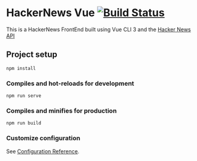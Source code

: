 # HackerNews Vue [![Build Status](https://travis-ci.org/loama/HackerNews-Vue.svg?branch=master)](https://travis-ci.org/loama/HackerNews-Vue)

This is a HackerNews FrontEnd built using Vue CLI 3 and the [Hacker News API](https://github.com/HackerNews/API)

## Project setup
```
npm install
```

### Compiles and hot-reloads for development
```
npm run serve
```

### Compiles and minifies for production
```
npm run build
```


### Customize configuration
See [Configuration Reference](https://cli.vuejs.org/config/).
